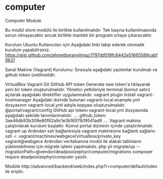 # computer
Computer Module

Bu modül store modülü ile birlikte kullanılmalıdır. Tek başına kullanılmasında sorun olmayacaktır ancak birlikte mantıklı bir program ortaya çıkaracaktır.

Kurulum
Ubuntu Kullanıcıları için
Aşağıdaki linki takip ederek otomatik kurulum yapabilirsiniz. 
https://gist.github.com/ahmetbaranyilmaz/1797dd519fc6442e51665589cabf9631

Sanal Makine (Vagrant) Kurulumu:
Sırasıyla aşağıdaki yazılımlar kurulmalı ve github token üretilmelidir.

VirtualBox
Vagrant
Git
GitHub API token Generate new token'a tıklayarak yeni bir token oluşturulmalıdır.
Yönetici yetkileriyle terminal (komut satırı) açılarak aşağıdaki direktifler uygulanmalıdır.
vagrant plugin install vagrant-hostmanager
Aşağıdaki dizinde bulunan vagrant-local.example.yml dosyasının vagrant-local.yml adıyla kopyası oluşturulmalıdır.
@portal/vagrant/config 
GitHub api tokenı vagrant-local.yml dosyasında aşağıdaki şekilde tanımlanmalıdır.
....
github_token: 3ae46db93b308e80f62a9c1e3b16511b19541ad9
....
Vagrant makina çalıştırılarak kurulum başlatlır. Komut portal dizininin içinde çalıştırılmalıdır.
vagrant up
Ardından ssh bağlantısıyla vagrant makinesine bağlantı sağlanır.
ssh -i .vagrant/machines/webgece/virtualbox/private_key vagrant@webgece
Ardından veritabanına modül ile alakalı tabloların yüklenebilmesi için migrate işlemi yapılmalıdır.
php yii migrate/up --migrationPath=@vendor/deadpoolzephyr/computer/migrations
composer require deadpoolzephyr/computer
yazılır.

Modüle
http://advanced/backend/web/index.php?r=computer/default/index
ile erişilir.
